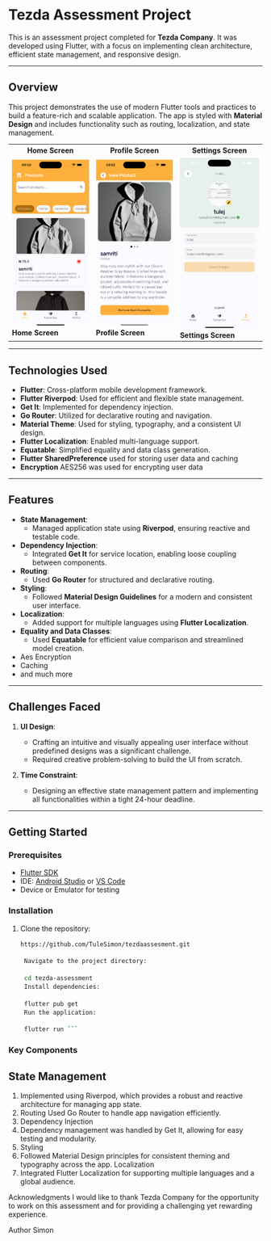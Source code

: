 # Tezda Assessment Project

This is an assessment project completed for **Tezda Company**. It was developed using Flutter, with a focus on implementing clean architecture, efficient state management, and responsive design.

---

## Overview

This project demonstrates the use of modern Flutter tools and practices to build a feature-rich and scalable application. The app is styled with **Material Design** and includes functionality such as routing, localization, and state management.

<table>
  <tr>
    <th>Home Screen</th>
    <th>Profile Screen</th>
    <th>Settings Screen</th>
  </tr>
  <tr>
    <td>
      <img src="screenshots/shot1.png" alt="Home Screen" width="250"/>
      <br>
      <b>Home Screen</b>
    </td>
    <td>
      <img src="screenshots/shot2.png" alt="Profile Screen" width="250"/>
      <br>
      <b>Profile Screen</b>
    </td>
    <td>
      <img src="screenshots/shot3.png" alt="Settings Screen" width="250"/>
      <br>
      <b>Settings Screen</b>
    </td>
  </tr>
</table>

---

## Technologies Used

- **Flutter**: Cross-platform mobile development framework.
- **Flutter Riverpod**: Used for efficient and flexible state management.
- **Get It**: Implemented for dependency injection.
- **Go Router**: Utilized for declarative routing and navigation.
- **Material Theme**: Used for styling, typography, and a consistent UI design.
- **Flutter Localization**: Enabled multi-language support.
- **Equatable**: Simplified equality and data class generation.
- **Flutter SharedPreference** used for storing user data and caching
- **Encryption** AES256 was used for encrypting user data

---

## Features

- **State Management**:
    - Managed application state using **Riverpod**, ensuring reactive and testable code.
- **Dependency Injection**:
    - Integrated **Get It** for service location, enabling loose coupling between components.
- **Routing**:
    - Used **Go Router** for structured and declarative routing.
- **Styling**:
    - Followed **Material Design Guidelines** for a modern and consistent user interface.
- **Localization**:
    - Added support for multiple languages using **Flutter Localization**.
- **Equality and Data Classes**:
    - Used **Equatable** for efficient value comparison and streamlined model creation.
- Aes Encryption
- Caching
- and much more

---

## Challenges Faced

1. **UI Design**:
    - Crafting an intuitive and visually appealing user interface without predefined designs was a significant challenge.
    - Required creative problem-solving to build the UI from scratch.

2. **Time Constraint**:
    - Designing an effective state management pattern and implementing all functionalities within a tight 24-hour deadline.

---

## Getting Started

### Prerequisites

- [Flutter SDK](https://docs.flutter.dev/get-started/install)
- IDE: [Android Studio](https://developer.android.com/studio) or [VS Code](https://code.visualstudio.com/)
- Device or Emulator for testing

### Installation

1. Clone the repository:
   ```bash
   https://github.com/TuleSimon/tezdaassesment.git

    Navigate to the project directory:

    cd tezda-assessment
    Install dependencies:
    
    flutter pub get
    Run the application:
    
    flutter run ```

### Key Components
## State Management
1. Implemented using Riverpod, which provides a robust and reactive architecture for managing app state.
2. Routing
   Used Go Router to handle app navigation efficiently.
3. Dependency Injection
4. Dependency management was handled by Get It, allowing for easy testing and modularity.
5. Styling
6. Followed Material Design principles for consistent theming and typography across the app.
   Localization
7. Integrated Flutter Localization for supporting multiple languages and a global audience.

Acknowledgments
I would like to thank Tezda Company for the opportunity to work on this assessment and for providing a challenging yet rewarding experience.

Author
Simon



